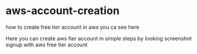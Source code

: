 # aws-account-creation
how to create free tier account in aws you ca see here


Here you can create aws fier account in simple steps by looking screenshot signup with aws free tier account 

